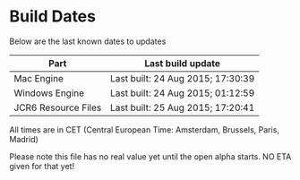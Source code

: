 # Build Dates

Below are the last known dates to updates

Part | Last build update
-----|-----
Mac Engine | Last built: 24 Aug 2015; 17:30:39
Windows Engine | Last built: 24 Aug 2015; 01:12:59
JCR6 Resource Files | Last built: 25 Aug 2015; 17:20:41
All times are in CET (Central European Time: Amsterdam, Brussels, Paris, Madrid)


Please note this file has no real value yet until the open alpha starts. NO ETA given for that yet!
